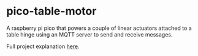# pico-table-motor
A raspberry pi pico that powers a couple of linear actuators attached to a table hinge using an MQTT server to send and receive messages.

Full project explanation [here](https://emackinnon.io/projects/table-motor).
